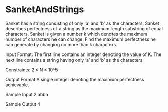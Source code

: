# SanketAndStrings

Sanket has a string consisting of only 'a' and 'b' as the characters. Sanket describes perfectness of a string as the maximum length substring of equal characters. Sanket is given a number k which denotes the maximum number of characters he can change. Find the maximum perfectness he can generate by changing no more than k characters.

Input Format:
The first line contains an integer denoting the value of K. The next line contains a string having only ‘a’ and ‘b’ as the characters.

Constraints:
2 ≤ N ≤ 10^5

Output Format
A single integer denoting the maximum perfectness achievable.

Sample Input
2
abba

Sample Output
4
